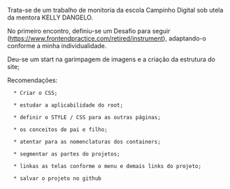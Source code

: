 Trata-se de um trabalho de monitoria da escola Campinho Digital sob utela da mentora KELLY DANGELO.

No primeiro encontro, definiu-se um Desafio para seguir (https://www.frontendpractice.com/retired/instrument), adaptando-o conforme a minha individualidade.

Deu-se um start na garimpagem de imagens e a criação da estrutura do site;

Recomendações: 

      * Criar o CSS;
			
      * estudar a aplicabilidade do root;
			
      * definir o STYLE / CSS para as outras páginas; 
			
      * os conceitos de pai e filho;
			
      * atentar para as nomenclaturas dos containers;
			
      * segmentar as partes do projetos;
			
      * linkas as telas conforme o menu e demais links do projeto;
			
      * salvar o projeto no github
  
